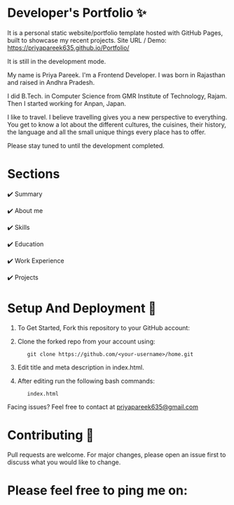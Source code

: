 # Developer's Portfolio ✨
          
It is a personal static website/portfolio template hosted with GitHub Pages, built to showcase my recent projects. Site URL / Demo: https://priyapareek635.github.io/Portfolio/

It is still in the development mode.

My name is Priya Pareek. I'm a Frontend Developer. I was born in Rajasthan and raised in Andhra Pradesh.

I did B.Tech. in Computer Science from GMR Institute of Technology, Rajam. Then I started working for Anpan, Japan.

I like to travel. I believe travelling gives you a new perspective to everything. You get to know a lot about the different cultures, the cuisines, their history, the language and all the small unique things every place has to offer.

Please stay tuned to until the development completed.

# Sections

✔️ Summary 

✔️ About me

✔️ Skills

✔️ Education

✔️ Work Experience

✔️ Projects

# Setup And Deployment 🔧

1. To Get Started, Fork this repository to your GitHub account:

2. Clone the forked repo from your account using:

          git clone https://github.com/<your-username>/home.git

3. Edit title and meta description in index.html.

4. After editing run the following bash commands:
  
          index.html

Facing issues? Feel free to contact at priyapareek635@gmail.com

# Contributing 🙌

Pull requests are welcome. For major changes, please open an issue first to discuss what you would like to change.


# Please feel free to ping me on:

<!-- ### Hi there 👋 -->
<!-- 
<p align="center">
  <h2 align="center"><samp>Hi there 👋</samp></h2>
</p>

<p align="center">
  <samp>
    I love connecting with different people so if you want to say hi, I'll
    be happy to meet you! :)
    <br />
    If you have any questions, or if you just want to say hi, please feel free to email me.
    
    <a href="https://priyapareek635.github.io/Portfolio/">About Me</a>
    ·
    <a href="mailto:priyapareek635@gmail.com">Email</a>
    ·
    <a href="https://www.linkedin.com/in/priya-pareek-9b9089153/">LinkedIn</a>
    .
    <a href="https://techsavvypriya.wordpress.com/">Blog</a>
  <!-- </samp>
</p> -->

<!--
**hashirshoaeb/hashirshoaeb** is a ✨ _special_ ✨ repository because its `README.md` (this file) appears on your GitHub profile.

Here are some ideas to get you started:

- 🔭 I’m currently working on ...
- 🌱 I’m currently learning ...
- 👯 I’m looking to collaborate on ...
- 🤔 I’m looking for help with ...
- 💬 Ask me about ...
- 📫 How to reach me: ...
- 😄 Pronouns: ...
- ⚡ Fun fact: ...
-->
